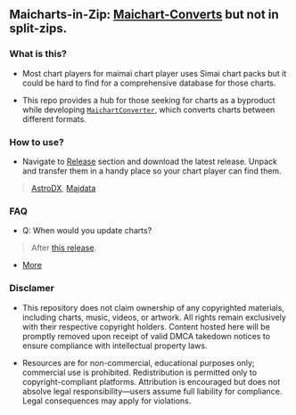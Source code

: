 ## Maicharts-in-Zip: [Maichart-Converts](https://github.com/Neskol/Maichart-Converts) but not in split-zips.

### What is this?

- Most chart players for maimai chart player uses Simai chart packs but it could be hard to find for a comprehensive database for those charts.

- This repo provides a hub for those seeking for charts as a byproduct while developing [`MaichartConverter`](https://github.com/Neskol/MaichartConverter), which converts charts between different formats.

### How to use?

- Navigate to [Release](https://github.com/I21b/Maicharts-in-Zip/releases) section and download the latest release. Unpack and transfer them in a handy place so your chart player can find them.

> [AstroDX](https://github.com/2394425147/astrodx), [Majdata](https://github.com/LingFeng-bbben/MajdataView)

### FAQ

- Q: When would you update charts?

> After [this release](https://github.com/Neskol/Maichart-Converts/releases).

- [More](https://github.com/Neskol/Maichart-Converts#faq)

### Disclamer

- This repository does not claim ownership of any copyrighted materials, including charts, music, videos, or artwork. All rights remain exclusively with their respective copyright holders. Content hosted here will be promptly removed upon receipt of valid DMCA takedown notices to ensure compliance with intellectual property laws.

- Resources are for non-commercial, educational purposes only; commercial use is prohibited. Redistribution is permitted only to copyright-compliant platforms. Attribution is encouraged but does not absolve legal responsibility—users assume full liability for compliance. Legal consequences may apply for violations.
